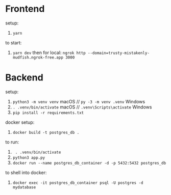 # Frontend
setup:
1. `yarn`

to start: 
1. `yarn dev`
then for local: `ngrok http --domain=trusty-mistakenly-mudfish.ngrok-free.app 3000`

# Backend
setup: 
1. `python3 -m venv venv` macOS // `py -3 -m venv .venv` Windows
2. `. .venv/bin/activate` macOS // `.venv\Scripts\activate` Windows
3. `pip install -r requirements.txt`

docker setup:
1. `docker build -t postgres_db .`

to run:
1. ` . .venv/bin/activate`
2. `python3 app.py`
3. `docker run --name postgres_db_container -d -p 5432:5432 postgres_db`

to shell into docker:
1. `docker exec -it postgres_db_container psql -U postgres -d mydatabase`

